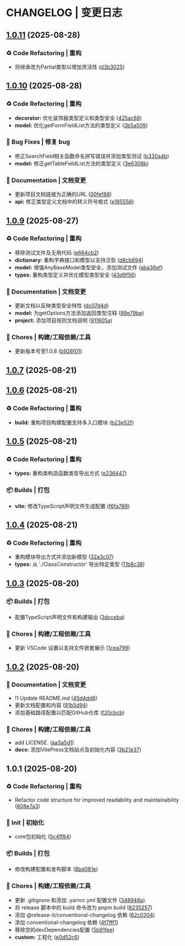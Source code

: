 # CHANGELOG | 变更日志

## [1.0.11](https://github.com/WuCheng-cn/AnyCore/compare/1.0.10...1.0.11) (2025-08-28)

### ♻️ Code Refactoring | 重构

* 将继承改为Partial类型以增加灵活性 ([d3b3025](https://github.com/WuCheng-cn/AnyCore/commit/d3b30256601b5c3400a04e788295963c54748718))

## [1.0.10](https://github.com/WuCheng-cn/AnyCore/compare/1.0.9...1.0.10) (2025-08-28)

### ♻️ Code Refactoring | 重构

* **decorator:** 优化装饰器类型定义和类型安全 ([425ac68](https://github.com/WuCheng-cn/AnyCore/commit/425ac684c7c6088de295a7a3317ac6e5f0f62c2b))
* **model:** 优化getFormFieldList方法的类型定义 ([3b5a509](https://github.com/WuCheng-cn/AnyCore/commit/3b5a509424673bbe69271a8f4d68f3ecef9dceb3))

### 🐛 Bug Fixes | 修复 bug

* 修正SearchField相关函数命名拼写错误并添加类型测试 ([b330a4b](https://github.com/WuCheng-cn/AnyCore/commit/b330a4b92c6cf9cd5e8b822335b47b76d21e547e))
* **model:** 修正getTableFieldList方法的类型定义 ([3e6308b](https://github.com/WuCheng-cn/AnyCore/commit/3e6308b0812a0772dc6bee275b2b9662f090baaf))

### 📝 Documentation | 文档变更

* 更新项目文档链接为正确的URL ([00fef88](https://github.com/WuCheng-cn/AnyCore/commit/00fef8819fc9beef09ace9ee8562cc951b1b5d50))
* **api:** 修正类型定义文档中的转义符号格式 ([e185556](https://github.com/WuCheng-cn/AnyCore/commit/e185556c02ae26df6a9c5d1e07315cab1237e30f))

## [1.0.9](https://github.com/WuCheng-cn/AnyCore/compare/1.0.7...1.0.9) (2025-08-27)

### ♻️ Code Refactoring | 重构

* 移除测试文件及无用代码 ([e664cb2](https://github.com/WuCheng-cn/AnyCore/commit/e664cb2a46f377cf7bba3556fc4f6a7b23240c45))
* **dictionary:** 重构字典接口和模型以支持泛型 ([d8cb694](https://github.com/WuCheng-cn/AnyCore/commit/d8cb6943ae88522a12447f759f1dd5b193659459))
* **model:** 增强AnyBaseModel类型安全，添加测试文件 ([aba36ef](https://github.com/WuCheng-cn/AnyCore/commit/aba36ef4f839c4aaad57c1174e4987cb5b7d3554))
* **types:** 重构类型定义并优化模型类型安全 ([43d9f56](https://github.com/WuCheng-cn/AnyCore/commit/43d9f56d3949cf27b196e30c87f719603317d1dd))

### 📝 Documentation | 文档变更

* 更新文档以反映类型安全特性 ([dc07d4d](https://github.com/WuCheng-cn/AnyCore/commit/dc07d4d72aaf307453a6de46f1b0178a23c0eafd))
* **model:** 为getOptions方法添加返回类型注释 ([89e79be](https://github.com/WuCheng-cn/AnyCore/commit/89e79beb554fdead9870164e1b6a1e249f678530))
* **project:** 添加项目规则文档说明 ([911605a](https://github.com/WuCheng-cn/AnyCore/commit/911605a66d9859c01507c601dceb6371ce7e48b2))

### 🚀 Chores | 构建/工程依赖/工具

* 更新版本号至1.0.8 ([b926f01](https://github.com/WuCheng-cn/AnyCore/commit/b926f016ec9535af006b32c39d5f8ebd906ee810))

## [1.0.7](https://github.com/WuCheng-cn/AnyCore/compare/1.0.6...1.0.7) (2025-08-21)

## [1.0.6](https://github.com/WuCheng-cn/AnyCore/compare/1.0.5...1.0.6) (2025-08-21)

### ♻️ Code Refactoring | 重构

* **build:** 重构项目构建配置支持多入口模块 ([b23e52f](https://github.com/WuCheng-cn/AnyCore/commit/b23e52f247d93687ab2df691eed387818c10f05b))

## [1.0.5](https://github.com/WuCheng-cn/AnyCore/compare/1.0.4...1.0.5) (2025-08-21)

### ♻️ Code Refactoring | 重构

* **types:** 重构类构造函数类型导出方式 ([e236447](https://github.com/WuCheng-cn/AnyCore/commit/e2364479229c74a299c21bb47ac36381f7b8ec5e))

### 📦️ Builds | 打包

* **vite:** 修改TypeScript声明文件生成配置 ([f6fa789](https://github.com/WuCheng-cn/AnyCore/commit/f6fa7897bb8c445800ef3d4a54c335166ffe2d4f))

## [1.0.4](https://github.com/WuCheng-cn/AnyCore/compare/1.0.3...1.0.4) (2025-08-21)

### ♻️ Code Refactoring | 重构

* 重构模块导出方式并添加新模型 ([32a3c07](https://github.com/WuCheng-cn/AnyCore/commit/32a3c0737fde554e78d17bd7b830629f3b3fbbe0))
* **types:** 从 './ClassConstructor' 导出特定类型 ([11b8c38](https://github.com/WuCheng-cn/AnyCore/commit/11b8c38669b85c5f9bcbffc10e4c304cd9b083d4))

## [1.0.3](https://github.com/WuCheng-cn/AnyCore/compare/1.0.2...1.0.3) (2025-08-20)

### 📦️ Builds | 打包

* 配置TypeScript声明文件和构建输出 ([3dcceba](https://github.com/WuCheng-cn/AnyCore/commit/3dcceba8c2163630325d0e953f786a17a533ca83))

### 🚀 Chores | 构建/工程依赖/工具

* 更新 VSCode 设置以支持文件嵌套展示 ([1cea799](https://github.com/WuCheng-cn/AnyCore/commit/1cea799050ada72641279fdd10d2a69c4f8bfc56))

## [1.0.2](https://github.com/WuCheng-cn/AnyCore/compare/1.0.1...1.0.2) (2025-08-20)

### 📝 Documentation | 文档变更

* !1 Update README.md ([45d4dd6](https://github.com/WuCheng-cn/AnyCore/commit/45d4dd64bf7010abb48a97a3aa2686396bf95d29))
* 更新文档配置和内容 ([91b5d94](https://github.com/WuCheng-cn/AnyCore/commit/91b5d94092e3dbbf21390e5ac908c45c7c1d90c8))
* 添加基础路径配置以匹配GitHub仓库 ([f20cbcb](https://github.com/WuCheng-cn/AnyCore/commit/f20cbcb6ad3f664fbf5dca163ddfc999f8077017))

### 🚀 Chores | 构建/工程依赖/工具

* add LICENSE. ([aa3a5d1](https://github.com/WuCheng-cn/AnyCore/commit/aa3a5d179665df5697609c2f94f3dd00fcf7ffd5))
* **docs:** 添加VitePress文档站点及初始化内容 ([3b21e37](https://github.com/WuCheng-cn/AnyCore/commit/3b21e37ba1da18da021568480e5726d6901648e4))

## 1.0.1 (2025-08-20)

### ♻️ Code Refactoring | 重构

* Refactor code structure for improved readability and maintainability ([608e7a3](https://gitee.com/aragakki_yui/any-core/commit/608e7a3d4d46bb52d4098d06c6f56e107c231b65))

### 🎉 Init | 初始化

* core包初始化 ([5c4ff84](https://gitee.com/aragakki_yui/any-core/commit/5c4ff84197711defb5831e1fdc491e79b5d89834))

### 📦️ Builds | 打包

* 修改构建配置和发布脚本 ([8bd081e](https://gitee.com/aragakki_yui/any-core/commit/8bd081ec700017d5332fbbad5d401a9cfd2935a5))

### 🚀 Chores | 构建/工程依赖/工具

* 更新 .gitignore 和添加 .yarnrc.yml 配置文件 ([348948a](https://gitee.com/aragakki_yui/any-core/commit/348948ad6067fa37bde17ac5ba0f0c7f35c878ec))
* 将 release 脚本中的 build 命令改为 pnpm build ([8235257](https://gitee.com/aragakki_yui/any-core/commit/82352578247743d51f5cfbcf50e060bfcc4269e5))
* 添加 @release-it/conventional-changelog 依赖 ([82c0304](https://gitee.com/aragakki_yui/any-core/commit/82c03046914ee954408292b5669f861b35ca442c))
* 添加 conventional-changelog 依赖 ([4f7fff1](https://gitee.com/aragakki_yui/any-core/commit/4f7fff100cd63ba4aa8a77ee3e144426013285da))
* 移除空的devDependencies配置 ([5b91fee](https://gitee.com/aragakki_yui/any-core/commit/5b91fee82575eb87f1966f215976fefd5093040a))
* **custom:** 工程化 ([e0d52c6](https://gitee.com/aragakki_yui/any-core/commit/e0d52c6c2f71818f7f42515a326f671db45b78bd))
